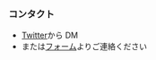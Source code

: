 ### コンタクト

* [Twitter](https://twitter.com/miyaoka)から DM
* または[フォーム](https://docs.google.com/forms/d/e/1FAIpQLSeDirqjDo3FUPDev4TC3KO4dczkc-YT3uGXyeTOB3xqhXiokg/viewform)よりご連絡ください
